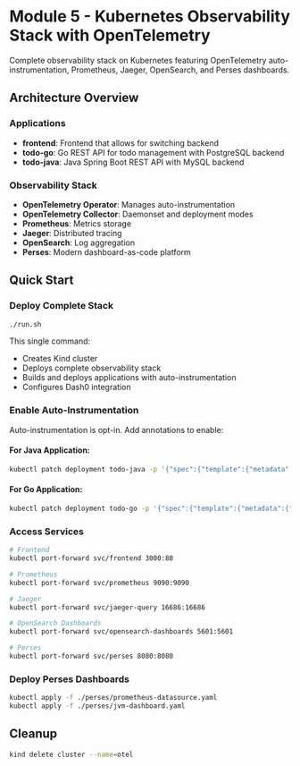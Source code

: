 # Module 5 - Kubernetes Observability Stack with OpenTelemetry

Complete observability stack on Kubernetes featuring OpenTelemetry auto-instrumentation, Prometheus, Jaeger, OpenSearch, and Perses dashboards.

## Architecture Overview

### Applications
- **frontend**: Frontend that allows for switching backend
- **todo-go**: Go REST API for todo management with PostgreSQL backend
- **todo-java**: Java Spring Boot REST API with MySQL backend

### Observability Stack
- **OpenTelemetry Operator**: Manages auto-instrumentation
- **OpenTelemetry Collector**: Daemonset and deployment modes
- **Prometheus**: Metrics storage
- **Jaeger**: Distributed tracing
- **OpenSearch**: Log aggregation
- **Perses**: Modern dashboard-as-code platform

## Quick Start

### Deploy Complete Stack
```bash
./run.sh
```

This single command:
- Creates Kind cluster
- Deploys complete observability stack
- Builds and deploys applications with auto-instrumentation
- Configures Dash0 integration

### Enable Auto-Instrumentation

Auto-instrumentation is opt-in. Add annotations to enable:

#### For Java Application:
```bash
kubectl patch deployment todo-java -p '{"spec":{"template":{"metadata":{"annotations":{"instrumentation.opentelemetry.io/inject-java":"opentelemetry/instrumentation"}}}}}'
```

#### For Go Application:
```bash
kubectl patch deployment todo-go -p '{"spec":{"template":{"metadata":{"annotations":{"instrumentation.opentelemetry.io/inject-go":"opentelemetry/instrumentation"}}}}}'
```

### Access Services

```bash
# Frontend
kubectl port-forward svc/frontend 3000:80

# Prometheus
kubectl port-forward svc/prometheus 9090:9090

# Jaeger
kubectl port-forward svc/jaeger-query 16686:16686

# OpenSearch Dashboards  
kubectl port-forward svc/opensearch-dashboards 5601:5601

# Perses
kubectl port-forward svc/perses 8080:8080
```

### Deploy Perses Dashboards
```bash
kubectl apply -f ./perses/prometheus-datasource.yaml
kubectl apply -f ./perses/jvm-dashboard.yaml
```

## Cleanup

```bash
kind delete cluster --name=otel
```
